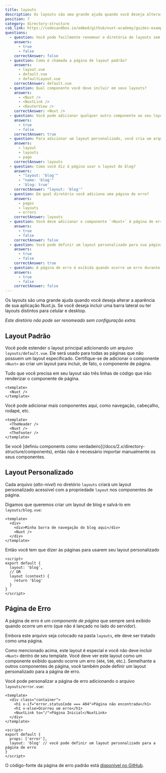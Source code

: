 ```yaml
---
title: layouts
description: Os layouts são uma grande ajuda quando você deseja alterar a aparência de sua aplicação Nuxt.js. Se você deseja incluir uma barra lateral ou ter layouts distintos para celular e desktop.
position: 7
category: directory-structure
csb_link: https://codesandbox.io/embed/github/nuxt-academy/guides-examples/tree/master/04_directory_structure/07_layouts?fontsize=14&hidenavigation=1&theme=dark
questions:
  - question: Você pode facilmente renomear o diretório de layouts sem qualquer configuração
    answers:
      - true
      - false
    correctAnswer: false
  - question: Como é chamada a página de layout padrão?
    answers:
      - layout.vue
      - default.vue
      - defaultLayout.vue
    correctAnswer: default.vue
  - question: Qual componente você deve incluir em seus layouts?
    answers:
      - <Nuxt />
      - <NuxtLink />
      - <RouterView />
    correctAnswer: <Nuxt />
  - question: Você pode adicionar qualquer outro componente ao seu layout
    answers:
      - true
      - false
    correctAnswer: true
  - question: Para adicionar um layout personalizado, você cria um arquivo `.vue` e o adiciona a qual pasta?
    answers:
      - layout
      - layouts
      - page
    correctAnswer: layouts
  - question: Como você diz à página usar o layout do blog?
    answers:
      - "layout: 'blog'"
      - "name: 'blog'"
      - 'blog: true'
    correctAnswer: "layout: 'blog'"
  - question: Em qual diretório você adiciona uma página de erro?
    answers:
      - pages
      - layouts
      - errors
    correctAnswer: layouts
  - question: Você deve adicionar o componente `<Nuxt>` à página de erro?
    answers:
      - true
      - false
    correctAnswer: false
  - question: Você pode definir um layout personalizado para sua página de erro
    answers:
      - true
      - false
    correctAnswer: true
  - question: A página de erro é exibida quando ocorre um erro durante a renderização do lado do servidor
    answers:
      - true
      - false
    correctAnswer: false
---
```


Os layouts são uma grande ajuda quando você deseja alterar a aparência de sua aplicação Nuxt.js. Se você deseja incluir uma barra lateral ou ter layouts distintos para celular e desktop.

<base-alert>

_Este diretório não pode ser renomeado sem configuração extra._

</base-alert>

## Layout Padrão

Você pode estender o layout principal adicionando um arquivo `layouts/default.vue`. Ele será usado para todas as páginas que não possuem um layout especificado. Certifique-se de adicionar o componente `<Nuxt>` ao criar um layout para incluir, de fato, o componente de página.

Tudo que você precisa em seu layout são três linhas de código que irão renderizar o componente de página.

```html{}[layouts/default.vue]
<template>
  <Nuxt />
</template>
```

Você pode adicionar mais componentes aqui, como navegação, cabeçalho, rodapé, etc.

```html{}[layouts/default.vue]
<template>
  <TheHeader />
  <Nuxt />
  <TheFooter />
</template>
```

<base-alert type="info">
Se você [definiu components como verdadeiro](/docs/2.x/directory-structure/components), então não é necessário importar manualmente os seus componentes.
</base-alert>

## Layout Personalizado

Cada arquivo (_alto-nivel_) no diretório `layouts` criará um layout personalizado acessível com a propriedade `layout` nos componentes de página.

Digamos que queremos criar um layout de blog e salvá-lo em `layouts/blog.vue`:

```html{}[layouts/blog.vue]
<template>
  <div>
    <div>Minha barra de navegação do blog aqui</div>
    <Nuxt />
  </div>
</template>
```

Então você tem que dizer às páginas para usarem seu layout personalizado

```js{}[pages/posts.vue]
<script>
export default {
  layout: 'blog',
  // OR
  layout (context) {
    return 'blog'
  }
}
</script>
```

<app-modal>
  <code-sandbox  :src="csb_link"></code-sandbox>
</app-modal>

## Página de Erro

A página de erro é um _componente de página_ que sempre será exibido quando ocorre um erro (que não é lançado no lado do servidor).

<base-alert>

Embora este arquivo seja colocado na pasta `layouts`, ele deve ser tratado como uma página.

</base-alert>

Como mencionado acima, este layout é especial e você não deve incluir `<Nuxt>` dentro de seu template. Você deve ver este layout como um componente exibido quando ocorre um erro (`404`, `500`, etc.). Semelhante a outros componentes de página, você também pode definir um layout personalizado para a página de erro.

Você pode personalizar a página de erro adicionando o arquivo `layouts/error.vue`:

```js{}[layouts/error.vue]
<template>
  <div class="container">
    <h1 v-if="error.statusCode === 404">Página não encontrada</h1>
    <h1 v-else>Ocorreu um erro</h1>
    <NuxtLink to="/">Página Inicial</NuxtLink>
  </div>
</template>

<script>
export default {
  props: ['error'],
  layout: 'blog' // você pode definir um layout personalizado para a página de erro
}
</script>
```

<base-alert type="info">

O código-fonte da página de erro padrão está [disponível no GitHub](https://github.com/nuxt/nuxt.js/blob/dev/packages/vue-app/template/components/nuxt-error.vue).

</base-alert>

<quiz :questions="questions"></quiz>
